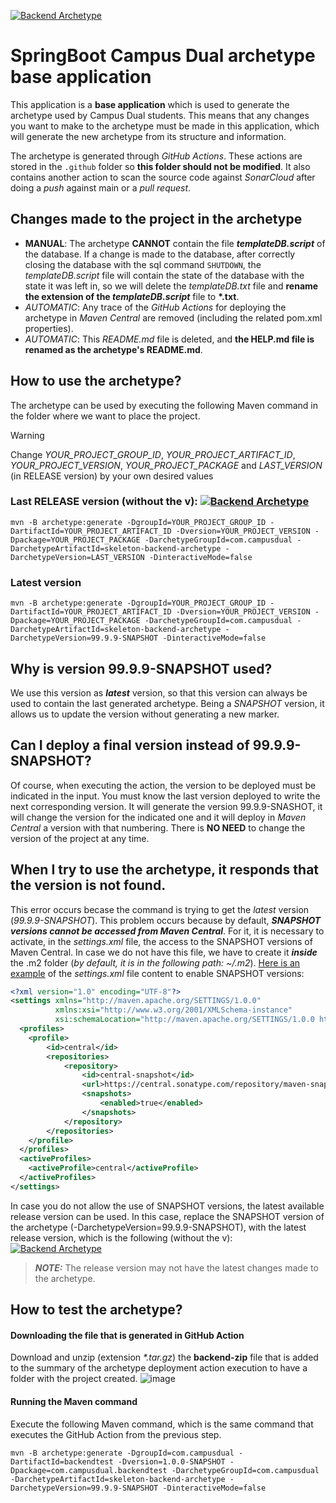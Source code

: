 [![Backend Archetype](https://img.shields.io/maven-central/v/com.campusdual/skeleton-backend-archetype?label=Latest%20backend%20archetype&style=flat-square)](https://maven-badges.herokuapp.com/maven-central/com.campusdual/skeleton-backend-archetype)

# SpringBoot Campus Dual archetype base application
This application is a **base application** which is used to generate the archetype used by Campus Dual students. This means that any changes you want to make to the archetype must be made in this application, which will generate the new archetype from its structure and information. 

The archetype is generated through *GitHub Actions*. These actions are stored in the <code>.github</code> folder so **this folder should not be modified**. It also contains another action to scan the source code against *SonarCloud* after doing a *push* against main or a *pull request*.

## Changes made to the project in the archetype
* **MANUAL**: The archetype **CANNOT** contain the file ***templateDB.script*** of the database. If a change is made to the database, after correctly closing the database with the sql command <code>SHUTDOWN</code>, the *templateDB.script* file will contain the state of the database with the state it was left in, so we will delete the *templateDB.txt* file and **rename the extension of the *templateDB.script*** file to **\*.txt**. 
* *AUTOMATIC*: Any trace of the *GitHub Actions* for deploying the archetype in *Maven Central* are removed (including the related pom.xml properties).
* *AUTOMATIC*: This *README.md* file is deleted, and **the HELP.md file is renamed as the archetype's README.md**.

## How to use the archetype?
The archetype can be used by executing the following Maven command in the folder where we want to place the project.
> [!WARNING]
> Change _YOUR_PROJECT_GROUP_ID_, _YOUR_PROJECT_ARTIFACT_ID_, _YOUR_PROJECT_VERSION_, _YOUR_PROJECT_PACKAGE_ and _LAST_VERSION_ (in RELEASE version) by your own desired values
### Last RELEASE version (without the v): [![Backend Archetype](https://img.shields.io/maven-central/v/com.campusdual/skeleton-backend-archetype?label=&style=flat-square)](https://maven-badges.herokuapp.com/maven-central/com.campusdual/skeleton-backend-archetype)
```
mvn -B archetype:generate -DgroupId=YOUR_PROJECT_GROUP_ID -DartifactId=YOUR_PROJECT_ARTIFACT_ID -Dversion=YOUR_PROJECT_VERSION -Dpackage=YOUR_PROJECT_PACKAGE -DarchetypeGroupId=com.campusdual -DarchetypeArtifactId=skeleton-backend-archetype -DarchetypeVersion=LAST_VERSION -DinteractiveMode=false
```
### Latest version
```
mvn -B archetype:generate -DgroupId=YOUR_PROJECT_GROUP_ID -DartifactId=YOUR_PROJECT_ARTIFACT_ID -Dversion=YOUR_PROJECT_VERSION -Dpackage=YOUR_PROJECT_PACKAGE -DarchetypeGroupId=com.campusdual -DarchetypeArtifactId=skeleton-backend-archetype -DarchetypeVersion=99.9.9-SNAPSHOT -DinteractiveMode=false
```

## Why is version 99.9.9-SNAPSHOT used?
We use this version as ***latest*** version, so that this version can always be used to contain the last generated archetype. Being a *SNAPSHOT* version, it allows us to update the version without generating a new marker.

## Can I deploy a final version instead of 99.9.9-SNAPSHOT?
Of course, when executing the action, the version to be deployed must be indicated in the input. You must know the last version deployed to write the next corresponding version. It will generate the version 99.9.9-SNASHOT, it will change the version for the indicated one and it will deploy in *Maven Central* a version with that numbering. There is **NO NEED** to change the version of the project at any time.

## When I try to use the archetype, it responds that the version is not found.
This error occurs becase the command is trying to get the *latest* version (*99.9.9-SNAPSHOT*). This problem occurs because by default, ***SNAPSHOT versions cannot be accessed from Maven Central***. For it, it is necessary to activate, in the *settings.xml* file, the access to the SNAPSHOT versions of Maven Central. In case we do not have this file, we have to create it ***inside*** the .m2 folder (*by default, it is in the following path: ~/.m2*). [Here is an example](https://gist.github.com/supportcampusdual/fa55eb0fa7fd91f825abcc557a1f730d) of the *settings.xml* file content to enable SNAPSHOT versions:
```xml
<?xml version="1.0" encoding="UTF-8"?>
<settings xmlns="http://maven.apache.org/SETTINGS/1.0.0" 
          xmlns:xsi="http://www.w3.org/2001/XMLSchema-instance" 
          xsi:schemaLocation="http://maven.apache.org/SETTINGS/1.0.0 http://maven.apache.org/xsd/settings-1.0.0.xsd">
  <profiles>
	<profile>
		<id>central</id>
		<repositories>
			<repository>
				<id>central-snapshot</id>
				<url>https://central.sonatype.com/repository/maven-snapshots/</url>
				<snapshots>
					<enabled>true</enabled>
				</snapshots>
			</repository>
		</repositories>
	</profile>
  </profiles>
  <activeProfiles>
	<activeProfile>central</activeProfile>
  </activeProfiles>
</settings>
```
In case you do not allow the use of SNAPSHOT versions, the latest available release version can be used. In this case, replace the SNAPSHOT version of the archetype (-DarchetypeVersion=99.9.9-SNAPSHOT), with the latest release version, which is the following (without the v): [![Backend Archetype](https://img.shields.io/maven-central/v/com.campusdual/skeleton-backend-archetype?label=&style=flat-square)](https://maven-badges.herokuapp.com/maven-central/com.campusdual/skeleton-backend-archetype) 

> **_NOTE:_**  The release version may not have the latest changes made to the archetype.

## How to test the archetype?
#### Downloading the file that is generated in GitHub Action
Download and unzip (extension *\*.tar.gz*) the **backend-zip** file that is added to the summary of the archetype deployment action execution to have a folder with the project created.
![image](https://i.imgur.com/DOpyK5M.png)
#### Running the Maven command
Execute the following Maven command, which is the same command that executes the GitHub Action from the previous step.
```
mvn -B archetype:generate -DgroupId=com.campusdual -DartifactId=backendtest -Dversion=1.0.0-SNAPSHOT -Dpackage=com.campusdual.backendtest -DarchetypeGroupId=com.campusdual -DarchetypeArtifactId=skeleton-backend-archetype -DarchetypeVersion=99.9.9-SNAPSHOT -DinteractiveMode=false
```
